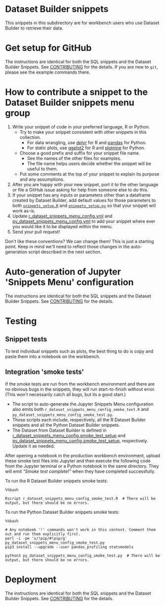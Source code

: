 # Dataset Builder snippets

This snippets in this subdirectory are for workbench users who use Dataset Builder to retrieve their data.

# Get setup for GitHub
The instructions are identical for both the SQL snippets and the Dataset Builder Snippets. See [CONTRIBUTING](../CONTRIBUTING.md#get-setup-for-github) for the details. If you are new to `git`, please see the example commands there. 

# How to contribute a snippet to the Dataset Builder snippets menu group

1. Write your snippet of code in your preferred language, R or Python.
    * Try to make your snippet consistent with other snippets in this collection.
        * For data wrangling, use [dplyr](https://dplyr.tidyverse.org/) for R and [pandas](https://pandas.pydata.org/) for Python.
        * For static plots, use [ggplot2](https://ggplot2.tidyverse.org/) for R and [plotnine](https://plotnine.readthedocs.io/en/stable/) for Python.
    * Choose a good prefix and suffix for your snippet file name.
        * See the names of the other files for examples.
        * The file name helps users decide whether the snippet will be useful to them.
    * Put some comments at the top of your snippet to explain its purpose and any assumptions.
1. After you are happy with your new snippet, port it to the other language or file a GitHub issue asking for help from someone else to do this.
1. If your snippet has any inputs or parameters other than a dataframe created by Dataset Builder, add default values for those parameters to both [`snippets_setup.R`](./snippets_setup.R) and [`snippets_setup.py`](./snippets_setup.py) so that your snippet will work as-is.
1. Update [r_dataset_snippets_menu_config.yml](../build/r_dataset_snippets_menu_config.yml) and [py_dataset_snippets_menu_config.yml](../build/py_dataset_snippets_menu_config.yml) to add your snippet where ever you would like it to be displayed within the menu.
1. Send your pull request!

Don't like these conventions? We can change them! This is just a starting point. Keep in mind we'll need to reflect those changes in the auto-generation script described in the next section.

# Auto-generation of Jupyter 'Snippets Menu' configuration

The instructions are identical for both the SQL snippets and the Dataset Builder Snippets. See [CONTRIBUTING](../CONTRIBUTING.md#auto-generation-of-jupyter-snippets-menu-configuration) for the details.

# Testing

## Snippet tests
To test individual snippets such as plots, the best thing to do is copy and paste them into a notebook on the workbench.

## Integration 'smoke tests'

If the smoke tests are run from the workbench environment and there are no obvious bugs in the snippets, they will run start-to-finish without error. (This won't necessarily catch all bugs, but its a good start.)

* The script to auto-generate the Jupyter Snippets Menu configuration also emits both `r_dataset_snippets_menu_config_smoke_test.R` and `py_dataset_snippets_menu_config_smoke_test.py`. 
* Those scripts each include, respectively, all the R Dataset Builder snippets and all the Python Dataset Builder snippets. 
* The Dataset from Dataset Builder is defined in [r_dataset_snippets_menu_config.smoke_test_setup](./r_dataset_snippets_menu_config.smoke_test_setup) and [py_dataset_snippets_menu_config.smoke_test_setup](./py_dataset_snippets_menu_config.smoke_test_setup), respectively. Update it as needed.

After opening a notebook in the production workbench environment, upload these smoke test files into Jupyter and then execute the following code from the Jupyter terminal or a Python notebook in the same directory. They will emit _"Smoke test complete!"_ when they have completed successfully.

To run the R Dataset Builder snippets smoke tests:
```
%%bash

Rscript r_dataset_snippets_menu_config_smoke_test.R  # There will be output, but there should be no errors.
```

To run the Python Dataset Builder snippets smoke tests:
```
%%bash

# Any notebook '!' commands won't work in this context. Comment them out and run them explicitly first.
perl -i -pe 's/!pip/#!pip/g' py_dataset_snippets_menu_config_smoke_test.py
pip3 install --upgrade --user pandas_profiling statsmodels

python3 py_dataset_snippets_menu_config_smoke_test.py  # There will be output, but there should be no errors.
```

# Deployment
The instructions are identical for both the SQL snippets and the Dataset Builder Snippets. See [CONTRIBUTING](../CONTRIBUTING.md#deployment) for the details.
